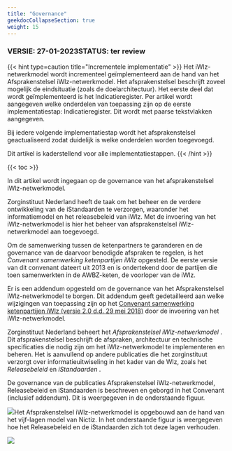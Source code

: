 ```yaml
---
title: "Governance"
geekdocCollapseSection: true
weight: 15
---
```


### VERSIE: 27-01-2023STATUS: ter review

{{< hint type=caution title="Incrementele implementatie" >}}
Het iWlz-netwerkmodel wordt incrementeel geïmplementeerd aan de hand van het Afsprakenstelsel iWlz-netwerkmodel. Het afsprakenstelsel beschrijft zoveel mogelijk de eindsituatie (zoals de doelarchitectuur). Het eerste deel dat wordt geïmplementeerd is het Indicatieregister. Per artikel wordt aangegeven welke onderdelen van toepassing zijn op de eerste implementatiestap: Indicatieregister. Dit wordt met paarse tekstvlakken aangegeven.

Bij iedere volgende implementatiestap wordt het afsprakenstelsel geactualiseerd zodat duidelijk is welke onderdelen worden toegevoegd.

Dit artikel is kaderstellend voor alle implementatiestappen.
{{< /hint >}}

{{< toc >}}

In dit artikel wordt ingegaan op de governance van het afsprakenstelsel iWlz-netwerkmodel.

Zorginstituut Nederland heeft de taak om het beheer en de verdere ontwikkeling van de iStandaarden te verzorgen, waaronder het informatiemodel en het releasebeleid van iWlz. Met de invoering van het iWlz-netwerkmodel is hier het beheer van afsprakenstelsel iWlz-netwerkmodel aan toegevoegd.

Om de samenwerking tussen de ketenpartners te garanderen en de governance van de daarvoor benodigde afspraken te regelen, is het _Convenant samenwerking ketenpartijen iWlz_ opgesteld. De eerste versie van dit convenant dateert uit 2013 en is ondertekend door de partijen die toen samenwerkten in de AWBZ-keten, de voorloper van de iWlz.

Er is een addendum opgesteld om de governance van het Afsprakenstelsel iWlz-netwerkmodel te borgen. Dit addendum geeft gedetailleerd aan welke wijzigingen van toepassing zijn op het [Convenant samenwerking ketenpartijen iWlz (versie 2.0 d.d. 29 mei 2018)](https://www.istandaarden.nl/over-istandaarden/releasebeheer-istandaarden/governance) door de invoering van het iWlz-netwerkmodel.

Zorginstituut Nederland beheert het _Afsprakenstelsel iWlz-netwerkmodel_ . Dit afsprakenstelsel beschrijft de afspraken, architectuur en technische specificaties die nodig zijn om het iWlz-netwerkmodel te implementeren en beheren. Het is aanvullend op andere publicaties die het zorginstituut verzorgt over informatieuitwiseling in het kader van de Wlz, zoals het _Releasebeleid_ en _iStandaarden_ .

De governance van de publicaties Afsprakenstelsel iWlz-netwerkmodel, Releasebeleid en iStandaarden is beschreven en geborgd in het Convenant (inclusief addendum). Dit is weergegeven in de onderstaande figuur.

![](images/storage/Relatie-Convenant-Afsprakenstelsel-Informatiemodel-Releasebeleid_v4.png)Het Afsprakenstelsel iWlz-netwerkmodel is opgebouwd aan de hand van het vijf-lagen model van Nictiz. In het onderstaande figuur is weergegeven hoe het Releasebeleid en de iStandaarden zich tot deze lagen verhouden.

![](images/storage/Relatie-Afsprakenstelsel-Informatiemodel-Releasebeleid_v1.png)

